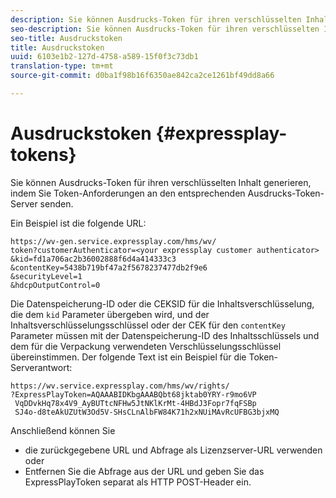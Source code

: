 ```yaml
---
description: Sie können Ausdrucks-Token für ihren verschlüsselten Inhalt generieren, indem Sie Token-Anforderungen an den entsprechenden Ausdrucks-Token-Server senden.
seo-description: Sie können Ausdrucks-Token für ihren verschlüsselten Inhalt generieren, indem Sie Token-Anforderungen an den entsprechenden Ausdrucks-Token-Server senden.
seo-title: Ausdruckstoken
title: Ausdruckstoken
uuid: 6103e1b2-127d-4758-a589-15f0f3c73db1
translation-type: tm+mt
source-git-commit: d0ba1f98b16f6350ae842ca2ce1261bf49dd8a66

---
```



# Ausdruckstoken {#expressplay-tokens}

Sie können Ausdrucks-Token für ihren verschlüsselten Inhalt generieren, indem Sie Token-Anforderungen an den entsprechenden Ausdrucks-Token-Server senden.

Ein Beispiel ist die folgende URL:

```
https://wv-gen.service.expressplay.com/hms/wv/
token?customerAuthenticator=<your expressplay customer authenticator>
&kid=fd1a706ac2b36002888f6d4a414333c3
&contentKey=5438b719bf47a2f5678237477db2f9e6
&securityLevel=1
&hdcpOutputControl=0
```

Die Datenspeicherung-ID oder die CEKSID für die Inhaltsverschlüsselung, die dem `kid` Parameter übergeben wird, und der Inhaltsverschlüsselungsschlüssel oder der CEK für den `contentKey` Parameter müssen mit der Datenspeicherung-ID des Inhaltsschlüssels und dem für die Verpackung verwendeten Verschlüsselungsschlüssel übereinstimmen. Der folgende Text ist ein Beispiel für die Token-Serverantwort:

```
https://wv.service.expressplay.com/hms/wv/rights/
?ExpressPlayToken=AQAAABIDKbgAAABQbt68jktab0YRY-r9mo6VP
 VqDDvkHq78x4V9_AyBUTtcNFHw5JtNKlKrMt-4HBdJ3Fopr7fqFSBp
 SJ4o-d8teAkUZUtW3Od5V-SHsCLnAlbFW84K71h2xNUiMAvRcUFBG3bjxMQ
```

Anschließend können Sie

* die zurückgegebene URL und Abfrage als Lizenzserver-URL verwenden oder
* Entfernen Sie die Abfrage aus der URL und geben Sie das ExpressPlayToken separat als HTTP POST-Header ein.